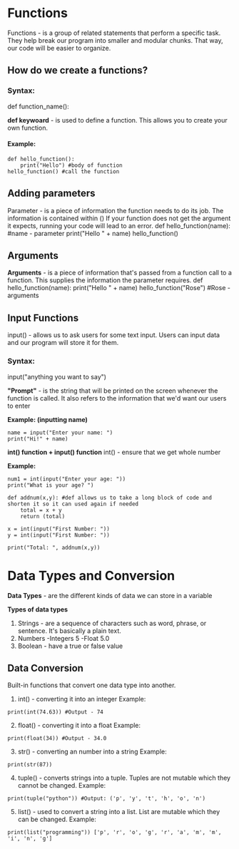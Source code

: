 # Functions
Functions - is a group of related statements that perform a specific task. They help break our program into smaller
and modular chunks. That way, our code will be easier to organize.

## How do we create a functions? 
### Syntax:
def function_name():

**def keywoard** - is used to define a function. This allows you to create your own function.
#### Example:
```
def hello_function():
    print("Hello") #body of function
hello_function() #call the function
```

## Adding parameters 
Parameter - is a piece of information the function needs to do its job. The information is contained within ()
If your function does not get the argument it expects, running your code will lead to an error.
def hello_function(name): #name - parameter
    print("Hello " + name)
hello_function()

## Arguments
**Arguments** - is a piece of information that's passed from a function call to a function. This supplies the information the parameter requires.
def hello_function(name):
    print("Hello " + name) 
hello_function("Rose") #Rose - arguments

## Input Functions 
input() - allows us to ask users for some text input. Users can input data and our program will store it for them.

### Syntax:
input("anything you want to say") 

**"Prompt"** - is the string that will be printed on the screen whenever the function is called. 
It also refers to the information that we'd want our users to enter

**Example: (inputting name)**
```
name = input("Enter your name: ") 
print("Hi!" + name)
```
**int() function + input() function**
int() - ensure that we get whole number

**Example:**
```
num1 = int(input("Enter your age: "))
print("What is your age? ")
```
```
def addnum(x,y): #def allows us to take a long block of code and shorten it so it can used again if needed
    total = x + y
    return (total)

x = int(input("First Number: "))
y = int(input("First Number: "))

print("Total: ", addnum(x,y))
```

# Data Types and Conversion
**Data Types** - are the different kinds of data we can store in a variable

**Types of data types**
1. Strings - are a sequence of characters such as word, phrase, or sentence. It's basically a plain text.
2. Numbers 
    -Integers 5
    -Float 5.0
3. Boolean - have a true or false value

## Data Conversion 
Built-in functions that convert one data type into another.
1. int() - converting it into an integer
Example:
```
print(int(74.63)) #Output - 74
```
2. float() - converting it into a float
Example:
```
print(float(34)) #Output - 34.0
```
3. str() - converting an number into a string
Example:
```
print(str(87))
```
4. tuple() -  converts strings into a tuple. Tuples are not mutable which they cannot be changed.
Example:
```
print(tuple("python")) #Output: ('p', 'y', 't', 'h', 'o', 'n')
```
5. list() - used to convert a string into a list. List are mutable which they can be changed.
Example:
```
print(list("programming")) ['p', 'r', 'o', 'g', 'r', 'a', 'm', 'm', 'i', 'n', 'g']
```
